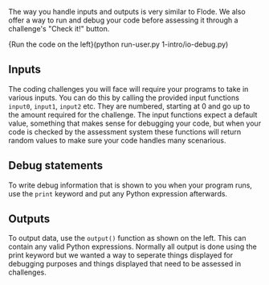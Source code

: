 The way you handle inputs and outputs is very similar to Flode. We also offer a way to run and debug your code before assessing it through a challenge's "Check it!" button.

{Run the code on the left}(python run-user.py 1-intro/io-debug.py)

## Inputs
The coding challenges you will face will require your programs to take in various inputs. You can do this by calling the provided input functions `input0`, `input1`, `input2` etc. They are numbered, starting at 0 and go up to the amount required for the challenge. The input functions expect a default value, something that makes sense for debugging your code, but when your code is checked by the assessment system these functions will return random values to make sure your code handles many scenarious.

## Debug statements
To write debug information that is shown to you when your program runs, use the `print` keyword and put any Python expression afterwards.

## Outputs
To output data, use the `output()` function as shown on the left. This can contain any valid Python expressions. Normally all output is done using the print keyword but we wanted a way to seperate things displayed for debugging purposes and things displayed that need to be assessed in challenges. 
